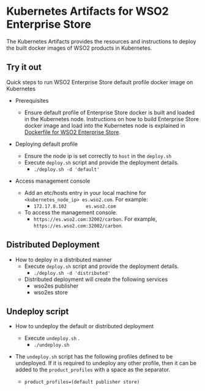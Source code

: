 # Kubernetes Artifacts for WSO2 Enterprise Store #
The Kubernetes Artifacts provides the resources and instructions to deploy the built docker images of WSO2 products in Kubernetes.

## Try it out
Quick steps to run WSO2 Enterprise Store default profile docker image on Kubernetes

* Prerequisites
    - Ensure default profile of Enterprise Store docker is built and loaded in the Kubernetes node.
    Instructions on how to build Enterprise Store docker image and load into the Kubernetes node is explained in [Dockerfile for WSO2 Enterprise Store](https://github.com/wso2/dockerfiles/tree/master/wso2es/README.md#building-the-docker-images).

* Deploying default profile
    - Ensure the node ip is set correctly to `host` in the `deploy.sh`
    - Execute `deploy.sh` script and provide the deployment details.
        + `./deploy.sh -d 'default'`

* Access management console
    - Add an etc/hosts entry in your local machine for `<kubernetes_node_ip> es.wso2.com`. For example:
        + `172.17.8.102       es.wso2.com`
    - To access the management console.
        +  `https://es.wso2.com:32002/carbon`. For example, `https://es.wso2.com:32002/carbon`.

## Distributed Deployment
          
* How to deploy in a distributed manner
    - Execute `deploy.sh` script and provide the deployment details.
        + `./deploy.sh -d 'distributed'`
    - Distributed deployment will create the following services
        + wso2es publisher
        + wso2es store
    
## Undeploy script

* How to undeploy the default or distributed deployment
    - Execute `undeploy.sh` .
        + `./undeploy.sh`    
               
* The `undeploy.sh` script has the following profiles defined to be undeployed. If it is required to undeploy any other profile, then it can be added to the `product_profiles` with a space as the separator.
    - `product_profiles=(default publisher store)`
